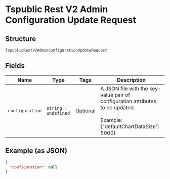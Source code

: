 
# Tspublic Rest V2 Admin Configuration Update Request

## Structure

`TspublicRestV2AdminConfigurationUpdateRequest`

## Fields

| Name | Type | Tags | Description |
|  --- | --- | --- | --- |
| `configuration` | `string \| undefined` | Optional | A JSON file with the key-value pair of configuration attributes to be updated.<br><br>Example: {"defaultChartDataSize": 5000} |

## Example (as JSON)

```json
{
  "configuration": null
}
```

